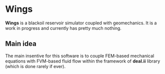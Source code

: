 # Wings
**Wings** is a blackoil reservoir simulator coupled with geomechanics.
It is a work in progress and currently has pretty much nothing.

## Main idea
The main insentive for this software is to couple FEM-based mechanical equations
with FVM-based fluid flow within the framework of **deal.ii** library (which is done
rarely if ever).

